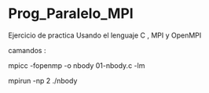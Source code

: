 # Prog_Paralelo_MPI
Ejercicio de practica Usando el lenguaje C , MPI y OpenMPI


camandos :


mpicc -fopenmp -o nbody 01-nbody.c -lm

mpirun -np 2 ./nbody
